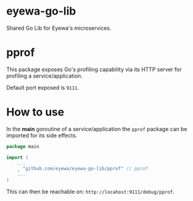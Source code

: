 # eyewa-go-lib
Shared Go Lib for Eyewa's microservices.

# pprof
This package exposes Go's profiling capability via its HTTP server for profiling a service/application.

Default port exposed is `9111`. 

# How to use
In the **main** goroutine of a service/application the `pprof` package can be imported for its side effects.

```go
package main

import (
	...
	_ "github.com/eyewa/eyewa-go-lib/pprof" // pprof
	...
)
```

This can then be reachable on: `http://locahost:9111/debug/pprof`.
